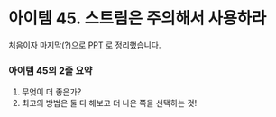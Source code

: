 # 아이템 45. 스트림은 주의해서 사용하라

처음이자 마지막(?)으로 [PPT](https://docs.google.com/presentation/d/1pqAiPjIBzWVGbTeDtHi93APgRJIbGyo8/edit?usp=sharing&ouid=101177928260409286799&rtpof=true&sd=true) 로 정리했습니다.

### 아이템 45의 2줄 요약
1. 무엇이 더 좋은가?
2. 최고의 방법은 둘 다 해보고 더 나은 쪽을 선택하는 것!